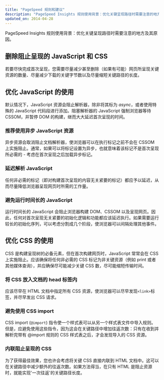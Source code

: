 ```yaml
---
title: "PageSpeed 规则和建议"
description: "PageSpeed Insights 规则使用背景：优化关键呈现路径时需要注意的地方及其原因。"
updated_on: 2014-04-28
---
```


<p class="intro">
  PageSpeed Insights 规则使用背景：优化关键呈现路径时需要注意的地方及其原因。
</p>

## 删除阻止呈现的 JavaScript 和 CSS

若要尽快完成首次呈现，您需要尽量减少甚至删除（如果有可能）网页所呈现关键资源的数量、尽量减少下载的关键字节数以及尽量缩短关键路径的长度。

## 优化 JavaScript 的使用

默认情况下，JavaScript 资源会阻止解析器，除非将其标为 _async_，或者使用特殊的 JavaScript 代码段进行添加。阻塞解析器的 JavaScript 强制浏览器等待 CSSOM，并暂停 DOM 的构建，继而大大延迟首次呈现的时间。

### **推荐使用异步 JavaScript 资源**

异步资源会取消阻止文档解析器，使浏览器可以在执行标记之前不会在 CSSOM 上实施阻止。通常，如果可以将标记设置为异步，也就意味着该标记不是首次呈现所必需的 - 考虑在首次呈现之后加载异步标记。

### **延迟解析 JavaScript**

任何非必需的标记（即对构建首次呈现的内容无关紧要的标记）都应予以延迟，从而尽量降低浏览器呈现网页时所需的工作量。

### **避免运行时间长的 JavaScript**

运行时间长的 JavaScript 会阻止浏览器构建 DOM、CSSOM 以及呈现网页。因此，任何对首次呈现无关紧要的初始化逻辑和功能都应该延迟执行。如果需要运行较长的初始化序列，可以考虑分割成几个阶段，使浏览器可以间隔处理其他事件。

## 优化 CSS 的使用

CSS 是构建呈现树的必备元素，但在首次构建网页时，JavaScript 常常会在 CSS 上实施阻止。应该确保将任何非必需的 CSS 标记为非关键资源（例如 print 或者其他媒体查询），并应确保尽可能减少关键 CSS 数，尽可能缩短传输时间。

### **将 CSS 放入文档的 head 标签内**

应该尽早在 HTML 文档中指定所有 CSS 资源，使浏览器可以尽早发现`<link>`标签，并尽早发出 CSS 请求。

### **避免使用 CSS import**

CSS import (`@import`) 指令使一个样式表可以从另一个样式表文件中导入规则。但是，应避免使用这些指令，因为这会在关键路径中增加往返次数：只有在收到并解析完带有 @import 规则的 CSS 样式表之后，才会发现导入的 CSS 资源。

### **内联阻止呈现的 CSS**

为了获得最佳效果，您也许会考虑将关键 CSS 直接内联到 HTML 文档中。这可以在关键路径中减少额外的往返次数。如果方法得当，在只有 HTML 是阻止资源时，就能实现'一次往返'的关键路径长度。



